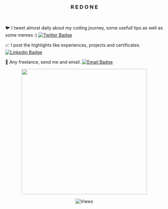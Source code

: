 <h3 align="center">R E D O N E</h3>
<br>

<!-- Twitter -->
🐦 I tweet almost daily about my coding journey, some usefull tips as well as some memes :) [![Twitter Badge](https://img.shields.io/badge/-Twitter-blue?style=flat-square&logo=Twitter&logoColor=white&link=https://www.twitter.com/redelkaoo)](https://www.twitter.com/redelkaoo)

<!-- LinkedIn -->
📈 I post the highlights like experiences, projects and certificates. [![Linkedin Badge](https://img.shields.io/badge/-LinkedIn-blue?style=flat-square&logo=Linkedin&logoColor=white&link=https://https://www.linkedin.com/in/redouane-elkaboussi/)](https://www.linkedin.com/in/redouane-elkaboussi/)

<!-- Email -->
📩 Any freelance, send me and email. [![Email Badge](https://img.shields.io/badge/-Email-d14836?style=flat-square&logo=Gmail&logoColor=white&link=mailto:elkaboussi@pm.me)](mailto:elkaboussi@pm.me)

<div align="center">
<img src = "https://github-readme-streak-stats.herokuapp.com?user=redelka00&theme=github-dark&hide_border=true&date_format=M%20j%5B%2C%20Y%5D" width = 400>

![Views](https://komarev.com/ghpvc/?username=red-elka&color=green)

